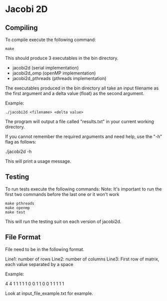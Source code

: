 # Jacobi 2D

## Compiling
To compile execute the following command:
```
make
```
This should produce 3 executables in the bin directory.
* jacobi2d (serial implementation)
* jacobi2d_omp (openMP implementation)
* jacobi2d_pthreads (pthreads implementation)

The executables produced in the bin directory all take an input filename as
the first argument and a delta value (float) as the second argument.

Example:
```
./jacobi2d <filename> <delta value>
```
The program will output a file called "results.txt" in your current working directory.

If you cannot remember the required arguments and need help, use the "-h" flag
as follows:

./jacobi2d -h

This will print a usage message.

## Testing
To run tests execute the following commands:
Note: It's important to run the first two commands before the last one or it
      won't work
```
make pthreads
make openmp
make test
```
This will run the testing suit on each version of jacobi2d. 

## File Format
File need to be in the following format.

Line1: number of rows
Line2: number of columns
Line3: First row of matrix, each value separated by a space

Example:

4
4
1 1 1 1
1 0 0 1
1 0 0 1
1 1 1 1

Look at input_file_example.txt for example.
